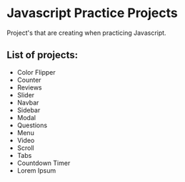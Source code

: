 # Javascript Practice Projects

Project's that are creating when practicing Javascript.

## List of projects:

* Color Flipper
* Counter
* Reviews
* Slider
* Navbar
* Sidebar
* Modal
* Questions
* Menu
* Video
* Scroll
* Tabs
* Countdown Timer
* Lorem Ipsum